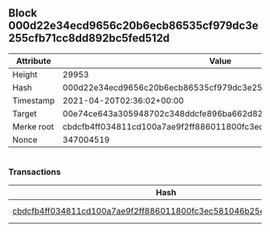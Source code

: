 ## Block 000d22e34ecd9656c20b6ecb86535cf979dc3e255cfb71cc8dd892bc5fed512d

Attribute | Value
--- | ---
Height | 29953
Hash | 000d22e34ecd9656c20b6ecb86535cf979dc3e255cfb71cc8dd892bc5fed512d
Timestamp | 2021-04-20T02:36:02+00:00
Target | 00e74ce643a305948702c348ddcfe896ba662d82c1a228faf4ad12250f07334e
Merke root | cbdcfb4ff034811cd100a7ae9f2ff886011800fc3ec581046b25ebee164e523d
Nonce | 347004519

```

```

### Transactions

Hash | Amount
--- | ---
[cbdcfb4ff034811cd100a7ae9f2ff886011800fc3ec581046b25ebee164e523d](cbdcfb4ff034811cd100a7ae9f2ff886011800fc3ec581046b25ebee164e523d.md) | 10.00000000 SKEPTI 
